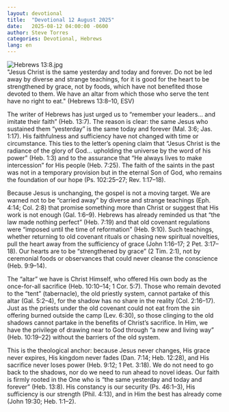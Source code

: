 ```yaml
---
layout: devotional
title:  "Devotional 12 August 2025"
date:   2025-08-12 04:00:00 -0600
author: Steve Torres
categories: Devotional, Hebrews
lang: en
---
```

<img src="https://sitemedia.esteeb.com/file/esteebcomsitemedia/devotional_images/Hebrews/Heb-13_8.jpg?raw=true" alt="Hebrews 13:8.jpg" style="max-width: 100%; height: auto;">

<div class="scripture">
  "Jesus Christ is the same yesterday and today and forever. Do not be led away by diverse and strange teachings, for it is good for the heart to be strengthened by grace, not by foods, which have not benefited those devoted to them. We have an altar from which those who serve the tent have no right to eat." (Hebrews 13:8–10, ESV)
</div>

The writer of Hebrews has just urged us to “remember your leaders… and imitate their faith” (Heb. 13:7). The reason is clear: the same Jesus who sustained them “yesterday” is the same today and forever (Mal. 3:6; Jas. 1:17). His faithfulness and sufficiency have not changed with time or circumstance. This ties to the letter’s opening claim that “Jesus Christ is the radiance of the glory of God… upholding the universe by the word of his power” (Heb. 1:3) and to the assurance that “He always lives to make intercession” for His people (Heb. 7:25). The faith of the saints in the past was not in a temporary provision but in the eternal Son of God, who remains the foundation of our hope (Ps. 102:25–27; Rev. 1:17–18).

Because Jesus is unchanging, the gospel is not a moving target. We are warned not to be “carried away” by diverse and strange teachings (Eph. 4:14; Col. 2:8) that promise something more than Christ or suggest that His work is not enough (Gal. 1:6–9). Hebrews has already reminded us that “the law made nothing perfect” (Heb. 7:19) and that old covenant regulations were “imposed until the time of reformation” (Heb. 9:10). Such teachings, whether returning to old covenant rituals or chasing new spiritual novelties, pull the heart away from the sufficiency of grace (John 1:16–17; 2 Pet. 3:17–18). Our hearts are to be “strengthened by grace” (2 Tim. 2:1), not by ceremonial foods or observances that could never cleanse the conscience (Heb. 9:9–14).

The “altar” we have is Christ Himself, who offered His own body as the once-for-all sacrifice (Heb. 10:10–14; 1 Cor. 5:7). Those who remain devoted to the “tent” (tabernacle), the old priestly system, cannot partake of this altar (Gal. 5:2–4), for the shadow has no share in the reality (Col. 2:16–17). Just as the priests under the old covenant could not eat from the sin offering burned outside the camp (Lev. 6:30), so those clinging to the old shadows cannot partake in the benefits of Christ’s sacrifice. In Him, we have the privilege of drawing near to God through “a new and living way” (Heb. 10:19–22) without the barriers of the old system.

This is the theological anchor: because Jesus never changes, His grace never expires, His kingdom never fades (Dan. 7:14; Heb. 12:28), and His sacrifice never loses power (Heb. 9:12; 1 Pet. 3:18). We do not need to go back to the shadows, nor do we need to run ahead to novel ideas. Our faith is firmly rooted in the One who is “the same yesterday and today and forever” (Heb. 13:8). His constancy is our security (Ps. 46:1–3), His sufficiency is our strength (Phil. 4:13), and in Him the best has already come (John 19:30; Heb. 1:1–2).